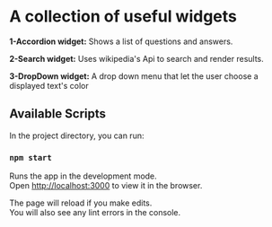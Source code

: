 # A collection of useful widgets
__1-Accordion widget:__ Shows a list of questions and answers.

__2-Search widget:__ Uses wikipedia's Api to search and render results.

__3-DropDown widget:__ A drop down menu that let the user choose a displayed text's color


## Available Scripts

In the project directory, you can run:

### `npm start`

Runs the app in the development mode.\
Open [http://localhost:3000](http://localhost:3000) to view it in the browser.

The page will reload if you make edits.\
You will also see any lint errors in the console.

